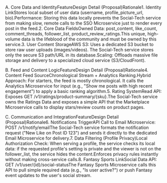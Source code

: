 A. Core Data and IdentityFeatureDesign Detail (Proposal)Rationale1. Identity LinkStores local subset of user data (username, profile_picture_url, bio).Performance: Storing this data locally prevents the Social-Tech service from making slow, remote calls to the SSO Microservice just to render every post in the feed.2. Core Data FieldsOwned Data: post_content, like_count, comment_threads, follower_list, product_review_ratings.This unique, high-volume data is the lifeblood of the community and must be owned by this service.3. User Content StorageAWS S3: Uses a dedicated S3 bucket to store raw user uploads (images/videos). The Social-Tech service stores only the secure S3 path/URL in its database.Scaling: Offloads massive file storage and delivery to a specialized cloud service (S3/CloudFront).

B. Feed and Content LogicFeatureDesign Detail (Proposal)Rationale4. Content Feed SourceChronological Stream + Analytics Ranking.Hybrid Approach: For starters, the feed is mostly chronological. It calls the Analytics Microservice for input (e.g., "Show me posts with high recent engagement") to apply a basic ranking algorithm.5. Rating SystemRead API: Exposes GET /v1/ratings/product-summary/{sku}.The Social-Tech service owns the Ratings Data and exposes a simple API that the Marketplace Microservice calls to display stars/review counts on product pages.

C. Communication and IntegrationFeatureDesign Detail (Proposal)Rationale6. Notifications TriggerAPI Call to Email Microservice: POST /v1/notify/emailThe Social-Tech service formats the notification request ("New Like on Post ID 123") and sends it directly to the dedicated Email Microservice for delivery.7. Data Filtering (Profile Privacy)Local Authorization Check: When serving a profile, the service checks its local data: if the requested profile's setting is private and the viewer is not on the follower_list, the service hides the content.Enforces privacy rules instantly without making cross-service calls.8. Fantasy Sports LinkSocial Data API: GET /v1/user/{id}/social-statusThe Fantasy Sports Microservice calls this API to pull simple required data (e.g., "Is user active?") or push Fantasy event updates to the user's social stream.

